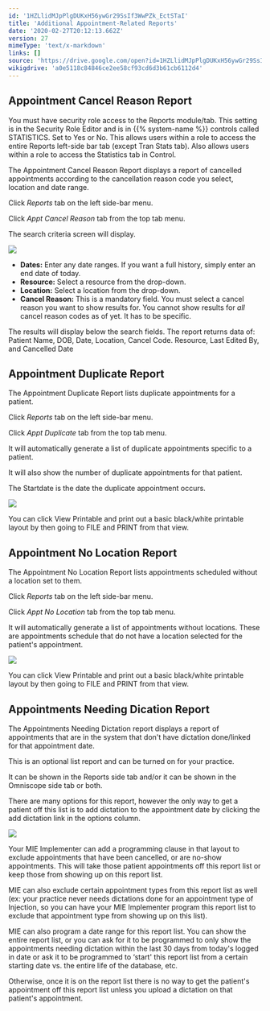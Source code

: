 ```yaml
---
id: '1HZLlidMJpPlgDUKxH56ywGr29SsIf3WwPZk_EctSTaI'
title: 'Additional Appointment-Related Reports'
date: '2020-02-27T20:12:13.662Z'
version: 27
mimeType: 'text/x-markdown'
links: []
source: 'https://drive.google.com/open?id=1HZLlidMJpPlgDUKxH56ywGr29SsIf3WwPZk_EctSTaI'
wikigdrive: 'a0e5118c84846ce2ee58cf93cd6d3b61cb6112d4'
---
```

## Appointment Cancel Reason Report

You must have security role access to the Reports module/tab. This setting is in the Security Role Editor and is in {{% system-name %}} controls called STATISTICS. Set to Yes or No. This allows users within a role to access the entire Reports left-side bar tab (except Tran Stats tab). Also allows users within a role to access the Statistics tab in Control.

The Appointment Cancel Reason Report displays a report of cancelled appointments according to the cancellation reason code you select, location and date range.

Click *Reports* tab on the left side-bar menu.

Click *Appt Cancel Reason* tab from the top tab menu.

The search criteria screen will display.

![](../additional-appointment-related-reports.assets/d3f2893189b952efa104a770520f10b0.png)

* <strong>Dates:</strong> Enter any date ranges. If you want a full history, simply enter an end date of today.
* <strong>Resource:</strong> Select a resource from the drop-down.
* <strong>Location:</strong> Select a location from the drop-down.
* <strong>Cancel Reason:</strong> This is a mandatory field. You must select a cancel reason you want to show results for. You cannot show results for <em>all</em> cancel reason codes as of yet. It has to be specific.

The results will display below the search fields. The report returns data of: Patient Name, DOB, Date, Location, Cancel Code. Resource, Last Edited By, and Cancelled Date

## Appointment Duplicate Report

The Appointment Duplicate Report lists duplicate appointments for a patient.

Click *Reports* tab on the left side-bar menu.

Click *Appt Duplicate* tab from the top tab menu.

It will automatically generate a list of duplicate appointments specific to a patient.

It will also show the number of duplicate appointments for that patient.

The Startdate is the date the duplicate appointment occurs.

![](../additional-appointment-related-reports.assets/d6432c81bb50617d3023529dfca7957c.png)

You can click View Printable and print out a basic black/white printable layout by then going to FILE and PRINT from that view.

## Appointment No Location Report

The Appointment No Location Report lists appointments scheduled without a location set to them.

Click *Reports* tab on the left side-bar menu.

Click *Appt No Location* tab from the top tab menu.

It will automatically generate a list of appointments without locations. These are appointments schedule that do not have a location selected for the patient's appointment.

![](../additional-appointment-related-reports.assets/497898d7b3a43b14cbd1094472d017f9.png)

You can click View Printable and print out a basic black/white printable layout by then going to FILE and PRINT from that view.

## Appointments Needing Dication Report

The Appointments Needing Dictation report displays a report of appointments that are in the system that don't have dictation done/linked for that appointment date.

This is an optional list report and can be turned on for your practice.

It can be shown in the Reports side tab and/or it can be shown in the Omniscope side tab or both.

There are many options for this report, however the only way to get a patient off this list is to add dictation to the appointment date by clicking the add dictation link in the options column.

![](../additional-appointment-related-reports.assets/ed5696a0c1bdf463572715e4b19fb991.png)

Your MIE Implementer can add a programming clause in that layout to exclude appointments that have been cancelled, or are no-show appointments. This will take those patient appointments off this report list or keep those from showing up on this report list.

MIE can also exclude certain appointment types from this report list as well (ex: your practice never needs dictations done for an appointment type of Injection, so you can have your MIE Implementer program this report list to exclude that appointment type from showing up on this list).

MIE can also program a date range for this report list. You can show the entire report list, or you can ask for it to be programmed to only show the appointments needing dictation within the last 30 days from today's logged in date or ask it to be programmed to ‘start' this report list from a certain starting date vs. the entire life of the database, etc.

Otherwise, once it is on the report list there is no way to get the patient's appointment off this report list unless you upload a dictation on that patient's appointment.
